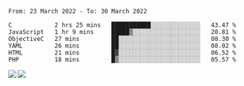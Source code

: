 <!--START_SECTION:waka-->

```text
From: 23 March 2022 - To: 30 March 2022

C            2 hrs 25 mins   ███████████░░░░░░░░░░░░░░   43.47 %
JavaScript   1 hr 9 mins     █████▒░░░░░░░░░░░░░░░░░░░   20.81 %
ObjectiveC   27 mins         ██░░░░░░░░░░░░░░░░░░░░░░░   08.30 %
YAML         26 mins         ██░░░░░░░░░░░░░░░░░░░░░░░   08.02 %
HTML         21 mins         █▓░░░░░░░░░░░░░░░░░░░░░░░   06.52 %
PHP          18 mins         █▒░░░░░░░░░░░░░░░░░░░░░░░   05.57 %
```

<!--END_SECTION:waka-->
<a href="https://github.com/anuraghazra/github-readme-stats">
  <img align="left" src="https://github-readme-stats.vercel.app/api?username=Tanesan&count_private=true&show_icons=true" />
<img align="left" src="https://github-readme-stats.vercel.app/api/top-langs/?username=Tanesan" />
</a>

